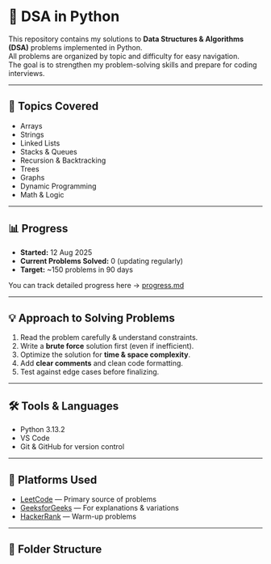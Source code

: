 # 🐍 DSA in Python

This repository contains my solutions to **Data Structures & Algorithms (DSA)** problems implemented in Python.  
All problems are organized by topic and difficulty for easy navigation.  
The goal is to strengthen my problem-solving skills and prepare for coding interviews.

---

## 📂 Topics Covered
- Arrays
- Strings
- Linked Lists
- Stacks & Queues
- Recursion & Backtracking
- Trees
- Graphs
- Dynamic Programming
- Math & Logic

---

## 📊 Progress
- **Started:** 12 Aug 2025
- **Current Problems Solved:** 0 (updating regularly)
- **Target:** ~150 problems in 90 days

You can track detailed progress here → [progress.md](progress.md)

---

## 💡 Approach to Solving Problems
1. Read the problem carefully & understand constraints.
2. Write a **brute force** solution first (even if inefficient).
3. Optimize the solution for **time & space complexity**.
4. Add **clear comments** and clean code formatting.
5. Test against edge cases before finalizing.

---

## 🛠 Tools & Languages
- Python 3.13.2  
- VS Code  
- Git & GitHub for version control  

---

## 📎 Platforms Used
- [LeetCode](https://leetcode.com/) — Primary source of problems
- [GeeksforGeeks](https://practice.geeksforgeeks.org/) — For explanations & variations
- [HackerRank](https://www.hackerrank.com/) — Warm-up problems

---

## 📌 Folder Structure
